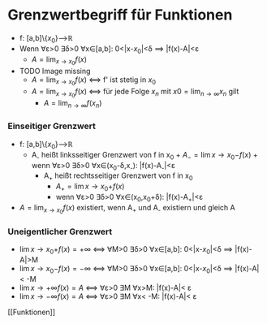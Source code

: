 # Grenzwertbegriff für Funktionen
+ f: \[a,b]\\{$x_0$}-->ℝ
+ Wenn ∀ε>0 ∃δ>0 ∀x∈\[a,b]: 0<|x-$x_0$|<δ ==> |f(x)-A|<ε
	+ $A=\lim_{x \to x_0} f(x)$
+ TODO Image missing
	+ $A=\lim_{x \to x_0} f(x)$ <==> f' ist stetig in $x_0$ 
	+ $A=\lim_{x \to x_0} f(x)$ <==> für jede Folge $x_n$ mit $x0=\lim_{n \to \infty} x_n$ gilt
		+ $A=\lim_{n \to \infty} f(x_n)$

### Einseitiger Grenzwert
+ f: \[a,b]\\{$x_0$}-->ℝ
	+ A<sub>-</sub> heißt linksseitiger Grenzwert von f in x<sub>0</sub>
			+ $A_-=\lim{x \to x_0-} f(x)$
			+ wenn ∀ε>0 ∃δ>0 ∀x∈(x<sub>0</sub>-δ,x<sub>-</sub>): |f(x)-A<sub>-</sub>|<ε
		+ A<sub>+</sub> heißt rechtsseitiger Grenzwert von f in x<sub>0</sub>
			+ $A_+=\lim{x \to x_0+} f(x)$
			+ wenn ∀ε>0 ∃δ>0 ∀x∈(x<sub>0</sub>,x<sub>0</sub>+δ): |f(x)-A<sub>+</sub>|<ε
+ $A=\lim_{x \to x_0} f(x)$ existiert, wenn A<sub>+</sub> und A<sub>-</sub> existiern und gleich A

### Uneigentlicher Grenzwert
+ $\lim{x \to x_0+} f(x)=+\infty$ <==> ∀M>0 ∃δ>0 ∀x∈\[a,b]: 0<|x-$x_0$|<δ ==> |f(x)-A|>M
+ $\lim{x \to x_0-} f(x)=-\infty$ <==> ∀M>0 ∃δ>0 ∀x∈\[a,b]: 0<|x-$x_0$|<δ ==> |f(x)-A|< -M
+ $\lim{x \to +\infty} f(x)=A$ <==> ∀ε>0 ∃M ∀x>M: |f(x)-A|< ε
+ $\lim{x \to -\infty} f(x)=A$ <==> ∀ε>0 ∃M ∀x< -M: |f(x)-A|< ε

[[Funktionen]]